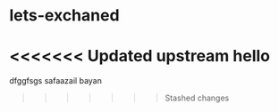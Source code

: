 # lets-exchaned
<<<<<<< Updated upstream
hello
=======
dfggfsgs
safaazail
bayan
>>>>>>> Stashed changes
